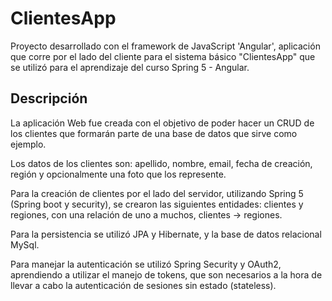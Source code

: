 # ClientesApp

Proyecto desarrollado con el framework de JavaScript 'Angular', aplicación que corre por el lado del cliente para el sistema básico "ClientesApp" que se utilizó para el aprendizaje del curso Spring 5 - Angular.

## Descripción

La aplicación Web fue creada con el objetivo de poder hacer un CRUD de los clientes que formarán parte de una base de datos que sirve como ejemplo.

Los datos de los clientes son: apellido, nombre, email, fecha de creación, región y opcionalmente una foto que los represente. 

Para la creación de clientes por el lado del servidor, utilizando Spring 5 (Spring boot y security), se crearon las siguientes entidades: clientes y regiones, con una relación de uno a muchos, clientes -> regiones.

Para la persistencia se utilizó JPA y Hibernate, y la base de datos relacional MySql.

Para manejar la autenticación se utilizó Spring Security y OAuth2, aprendiendo a utilizar el manejo de tokens, que son necesarios a la hora de llevar a cabo la autenticación de sesiones sin estado (stateless).